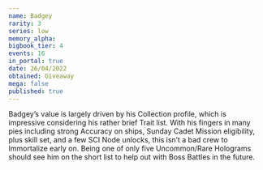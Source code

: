 ```yaml
---
name: Badgey
rarity: 3
series: low
memory_alpha:
bigbook_tier: 4
events: 16
in_portal: true
date: 26/04/2022
obtained: Giveaway
mega: false
published: true
---
```


Badgey’s value is largely driven by his Collection profile, which is impressive considering his rather brief Trait list. With his fingers in many pies including strong Accuracy on ships, Sunday Cadet Mission eligibility, plus skill set, and a few SCI Node unlocks, this isn’t a bad crew to Immortalize early on. Being one of only five Uncommon/Rare Holograms should see him on the short list to help out with Boss Battles in the future.
